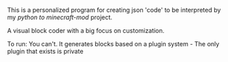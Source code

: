 This is a personalized program for creating json 'code' to be interpreted by my _python to minecraft-mod_ project.

A visual block coder with a big focus on customization.

To run: You can't. It generates blocks based on a plugin system - The only plugin that exists is private
